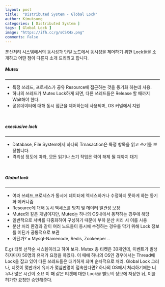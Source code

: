 ```yaml
---
layout: post
title:  "Distributed System - Global Lock"
author: Kimuksung
categories: [ Distributed System ]
tags: [ Global Lock ]
image: "https://ifh.cc/g/sCSX4x.png"
comments: False
---
```



분산처리 시스템에서의 동시성과 단일 노드에서 동시성을 제어하기 위한 Lock들을 소개하고 어떤 점이 다른지 소개 드리려고 합니다.
##### Mutex
---
- 특정 쓰레드, 프로세스가 공유 Resource에 접근하는 것을 동기화 하는데 사용.
- 하나의 쓰레드가 Mutex Lock하게 되면, 다른 쓰레드들은 Release 할 때까지 Wait해야 한다.
- 공유데이터에 대해 동시 접근을 제어하는데 사용되며, OS 커널에서 지원

<br>

##### execlusive lock
---
- Database, File System에서 하나의 Trnasaction은 특정 항목을 읽고 쓰기를 보장합니다.
- 격리성 정도에 따라, 모든 읽기나 쓰기 작업은 락이 해제 될 떄까지 대기

<br>

##### Global lock
---
- 여러 쓰레드,프로세스가 동시에 데이터에 엑세스하거나 수정하지 못하게 하는 동기화 메커니즘
- Resource에 대해 동시 엑세스를 방지 및 데이터 일관성 보장
- Mutex와 같은 개념이지만, Mutex는 하나의 OS내에서 동작하는 경우에 해당
- 일반적으로 서버를 다중화하여 구성하기 때문에 부하 분산 처리 시 이를 사용
- 분산 처리 환경과 같이 여러 노드들이 동시에 수정하는 경우를 막기 위해 Lock 정보를 어딘가 공통적으로 보관
- 어딘가? = Mysql-Namenode, Redis, Zookeeper ..

E.g) 티켓 선착순 시스템이라고 하여 보자.
Mutex
총 티켓은 30개인데, 이벤트가 발생하자마자 50명의 유저가 요청을 하였다. 이 때에 하나의 OS인 경우에서는 Thread에 Lock을 잡고 있어 다른 쓰레드들은 대기하게 되며 순차적으로 처리.
Global Lock
그러나, 티켓이 몇만개에 유저가 몇십만명이 접속한다면? 하나의 OS에서 처리하기에는 너무나 많은 시간이 소요
이 때 같은 티켓에 대한 Lock을 별도의 정보에 저장한 뒤, 이를 허가한 요청만 승인해준다.